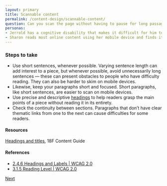```yaml
---
layout: primary
title: Scannable content
permalink: /content-design/scannable-content/
question: Can you scan the page without having to pause for long passages? Can you quickly grasp the meaning of a section based on its heading?
personas:
- Jerrold has a cognitive disability that makes it difficult for him to read long, uninterrupted passages of text. 
- Sharon reads most online content using her mobile device and finds it difficult to navigate long paragraphs.
---
```


### Steps to take
- Use short sentences, whenever possible. Varying sentence length can add interest to a piece, but whenever possible, avoid unnecessarily long sentences — these can present obstacles to people who have difficulty reading. They can also be harder to skim on mobile devices.
- Likewise, keep your paragraphs short and focused. Short paragraphs, like short sentences, are easier to scan on mobile devices.
- Use precise and descriptive [headings](https://content-guide.18f.gov/headings-and-titles/) to help readers grasp the main points of a piece without reading it in its entirety.
- Check the continuity between sections. Paragraphs that don’t have clear thematic links from one to the next can cause difficulties for some readers.

#### Resources
[Headings and titles](https://content-guide.18f.gov/headings-and-titles/), 18F Content Guide

#### References
- [2.4.6 Headings and Labels \| WCAG 2.0](https://www.w3.org/WAI/WCAG20/quickref/?showtechniques=128%2C14&currentsidebar=%23col_overview#navigation-mechanisms-descriptive)
- [3.1.5 Reading Level \| WCAG 2.0](https://www.w3.org/WAI/WCAG20/quickref/#meaning-supplements)

<a class="usa-button button-next" href="{{ site.baseurl }}/content-design/images/">
  Next <i class="fa fa-chevron-right" aria-hidden="true"></i>
</a>
